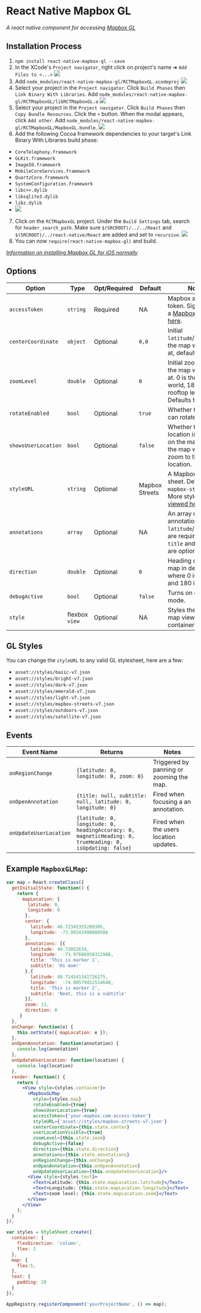 # React Native Mapbox GL

_A react native component for accessing [Mapbox GL](https://www.mapbox.com/mapbox-gl/)_


## Installation Process

1. `npm install react-native-mapbox-gl --save`
2. In the XCode's `Project navigator`, right click on project's name ➜ `Add Files to <...>` ![](https://cldup.com/k0oJwOUKPN.png)
3. Add `node_modules/react-native-mapbox-gl/RCTMapboxGL.xcodeproj` ![](https://cldup.com/bnJWwtaACM.png)
4. Select your project in the `Project navigator`. Click `Build Phases` then `Link Binary With Libraries`. Add `node_modules/react-native-mapbox-gl/RCTMapboxGL/libRCTMapboxGL.a` ![](https://cldup.com/QWhL_SjobN.png)
5. Select your project in the `Project navigator`. Click `Build Phases` then `Copy Bundle Resources`. Click the `+` button. When the modal appears, click `Add other`. Add `node_modules/react-native-mapbox-gl/RCTMapboxGL/MapboxGL.bundle`. ![](https://cldup.com/Oi7uHxc1Fd.png)
6. Add the following Cocoa framework dependencies to your target's Link Binary With Libraries build phase:
  * `CoreTelephony.framework`
  * `GLKit.framework`
  * `ImageIO.framework`
  * `MobileCoreServices.framework`
  * `QuartzCore.framework`
  * `SystemConfiguration.framework`
  * `libc++.dylib`
  * `libsqlite3.dylib`
  * `libz.dylib`
  * ![](https://cldup.com/KuSEgMQQSy.gif)
7. Click on the `RCTMapboxGL` project. Under the `Build Settings` tab, search for `header_search_path`. Make sure `$(SRCROOT)/../../React` and `$(SRCROOT)/../react-native/React` are added and set to `recursive`. ![](https://cldup.com/81zUEHaKoX.png)
8. You can now `require(react-native-mapbox-gl)` and build.

_[Information on installing Mapbox GL for iOS normally](https://github.com/mapbox/mapbox-gl-native/wiki/Installing-Mapbox-GL-for-iOS)_

## Options

| Option | Type | Opt/Required | Default | Note |
|---|---|---|---|---|
| `accessToken` | `string` | Required | NA |Mapbox access token. Sign up for a [Mapbox account here](https://www.mapbox.com/signup).
| `centerCoordinate` | `object` | Optional | `0,0`| Initial `latitude`/`longitude` the map will load at, defaults to `0,0`.
| `zoomLevel` | `double` | Optional | `0` | Initial zoom level the map will load at. 0 is the entire world, 18 is rooftop level. Defaults to 0.
| `rotateEnabled` | `bool`  |  Optional | `true`  | Whether the map can rotate |
|`showsUserLocation` | `bool` | Optional | `false` | Whether the user's location is shown on the map. Note - the map will not zoom to their location.|
| `styleURL` | `string` | Optional | Mapbox Streets |  A Mapbox GL style sheet. Defaults to `mapbox-streets`. More styles [can be viewed here](https://www.mapbox.com/mapbox-gl-styles).
| `annotations` | `array` | Optional | NA |  An array of annotation objects. `latitude`/`longitude` are required, both `title` and `subtitle` are optional.  
| `direction`  | `double` | Optional | `0` | Heading of the map in degrees where 0 is north and 180 is south |
| `debugActive`  | `bool` | Optional | `false` | Turns on debug mode. |
| `style`  | flexbox `view` | Optional | NA | Styles the actual map view container |

## GL Styles

You can change the `styleURL` to any valid GL stylesheet, here are a few:

* `asset://styles/basic-v7.json`
* `asset://styles/bright-v7.json`
* `asset://styles/dark-v7.json`
* `asset://styles/emerald-v7.json`
* `asset://styles/light-v7.json`
* `asset://styles/mapbox-streets-v7.json`
* `asset://styles/outdoors-v7.json`
* `asset://styles/satellite-v7.json`

## Events

| Event Name | Returns | Notes
|---|---|---|
| `onRegionChange` | `{latitude: 0, longitude: 0, zoom: 0}` | Triggered by panning or zooming the map.
| `onOpenAnnotation` | `{title: null, subtitle: null, latitude: 0, longitude: 0}` | Fired when focusing a an annotation.
| `onUpdateUserLocation` | `{latitude: 0, longitude: 0, headingAccuracy: 0, magneticHeading: 0, trueHeading: 0, isUpdating: false}` | Fired when the users location updates.

## Example `MapboxGLMap`:
```jsx
var map = React.createClass({
  getInitialState: function() {
    return {
      mapLocation: {
        latitude: 0,
        longitude: 0
       },
       center: {
         latitude: 40.72345355209305,
         longitude: -73.99343490600586
       },
       annotations: [{
         latitude: 40.72052634,
         longitude:  -73.97686958312988,
         title: 'This is marker 1',
         subtitle: 'Hi mom!'
       },{
         latitude: 40.714541341726175,
         longitude:  -74.00579452514648,
         title: 'This is marker 2',
         subtitle: 'Neat, this is a subtitle'
       }],
       zoom: 12,
       direction: 0
     }
  },
  onChange: function(e) {
    this.setState({ mapLocation: e });
  },
  onOpenAnnotation: function(annotation) {
    console.log(annotation)
  },
  onUpdateUserLocation: function(location) {
    console.log(location)
  },
  render: function() {
    return (
      <View style={styles.container}>
        <MapboxGLMap
          style={styles.map}
          rotateEnabled={true}
          showsUserLocation={true}
          accessToken={'your-mapbox.com-access-token'}
          styleURL={'asset://styles/mapbox-streets-v7.json'}
          centerCoordinate={this.state.center}
          userLocationVisible={true}
          zoomLevel={this.state.zoom}
          debugActive={false}
          direction={this.state.direction}
          annotations={this.state.annotations}
          onRegionChange={this.onChange}
          onOpenAnnotation={this.onOpenAnnotation}
          onUpdateUserLocation={this.onUpdateUserLocation}/>
        <View style={styles.text}>
          <Text>Latitude: {this.state.mapLocation.latitude}</Text>
          <Text>Longitude: {this.state.mapLocation.longitude}</Text>
          <Text>zoom level: {this.state.mapLocation.zoom}</Text>
        </View>
      </View>
    );
  }
});

var styles = StyleSheet.create({
  container: {
    flexDirection: 'column',
    flex: 1
  },
  map: {
    flex:5,
  },
  text: {
    padding: 20
  }
});

AppRegistry.registerComponent('yourProjectName', () => map);
 ```
